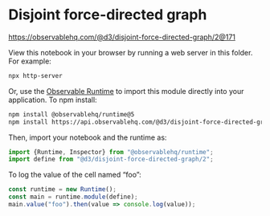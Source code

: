 # Disjoint force-directed graph

https://observablehq.com/@d3/disjoint-force-directed-graph/2@171

View this notebook in your browser by running a web server in this folder. For
example:

~~~sh
npx http-server
~~~

Or, use the [Observable Runtime](https://github.com/observablehq/runtime) to
import this module directly into your application. To npm install:

~~~sh
npm install @observablehq/runtime@5
npm install https://api.observablehq.com/@d3/disjoint-force-directed-graph/2@171.tgz?v=3
~~~

Then, import your notebook and the runtime as:

~~~js
import {Runtime, Inspector} from "@observablehq/runtime";
import define from "@d3/disjoint-force-directed-graph/2";
~~~

To log the value of the cell named “foo”:

~~~js
const runtime = new Runtime();
const main = runtime.module(define);
main.value("foo").then(value => console.log(value));
~~~
